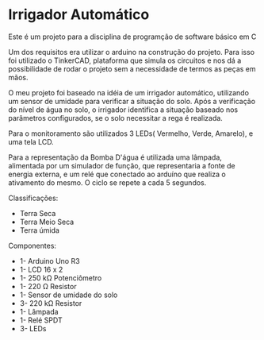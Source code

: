 # Irrigador Automático 

Este é um projeto para a disciplina de programção de software básico em C

Um dos requisitos era utilizar o arduino na construção do projeto. Para isso foi utilizado o TinkerCAD, plataforma que simula os circuitos e nos dá a possibilidade de rodar o projeto sem a necessidade de termos as peças em mãos.

O meu projeto foi baseado na idéia de um irrigador automático, utilizando um sensor de umidade para verificar a situação do solo. Após a verificação do nível de água no solo, o irrigador identifica a situação baseado nos parâmetros configurados, se o solo necessitar a rega é realizada.

Para o monitoramento são utilizados 3 LEDs( Vermelho, Verde, Amarelo), e uma tela LCD.

Para a representação da Bomba D'água é utilizada uma lâmpada, alimentada por um simulador de função, que representaria a fonte de energia externa, e um relé que conectado ao arduíno que realiza o ativamento do mesmo. O ciclo se repete a cada 5 segundos.

Classificações:
- Terra Seca 
- Terra Meio Seca 
- Terra úmida 

Componentes:
- 1- Arduino Uno R3
- 1- LCD 16 x 2
- 1- 250 kΩ Potenciômetro
- 1- 220 Ω Resistor
- 1- Sensor de umidade do solo
- 3- 220 kΩ Resistor
- 1- Lâmpada
- 1- Relé SPDT
- 3- LEDs


